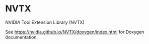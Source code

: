 # NVTX

NVIDIA Tool Extension Library (NVTX)

See https://nvidia.github.io/NVTX/doxygen/index.html for Doxygen documentation.

